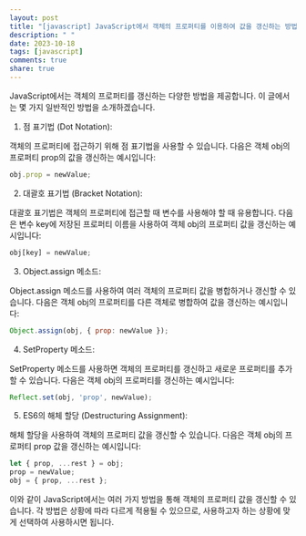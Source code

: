 ```yaml
---
layout: post
title: "[javascript] JavaScript에서 객체의 프로퍼티를 이용하여 값을 갱신하는 방법에 대해 알려주세요."
description: " "
date: 2023-10-18
tags: [javascript]
comments: true
share: true
---
```


JavaScript에서는 객체의 프로퍼티를 갱신하는 다양한 방법을 제공합니다. 이 글에서는 몇 가지 일반적인 방법을 소개하겠습니다.

1. 점 표기법 (Dot Notation):

객체의 프로퍼티에 접근하기 위해 점 표기법을 사용할 수 있습니다. 다음은 객체 obj의 프로퍼티 prop의 값을 갱신하는 예시입니다:

```javascript
obj.prop = newValue;
```

2. 대괄호 표기법 (Bracket Notation):

대괄호 표기법은 객체의 프로퍼티에 접근할 때 변수를 사용해야 할 때 유용합니다. 다음은 변수 key에 저장된 프로퍼티 이름을 사용하여 객체 obj의 프로퍼티 값을 갱신하는 예시입니다:

```javascript
obj[key] = newValue;
```

3. Object.assign 메소드:

Object.assign 메소드를 사용하여 여러 객체의 프로퍼티 값을 병합하거나 갱신할 수 있습니다. 다음은 객체 obj의 프로퍼티를 다른 객체로 병합하여 값을 갱신하는 예시입니다:

```javascript
Object.assign(obj, { prop: newValue });
```

4. SetProperty 메소드:

SetProperty 메소드를 사용하면 객체의 프로퍼티를 갱신하고 새로운 프로퍼티를 추가할 수 있습니다. 다음은 객체 obj의 프로퍼티를 갱신하는 예시입니다:

```javascript
Reflect.set(obj, 'prop', newValue);
```

5. ES6의 해체 할당 (Destructuring Assignment):

해체 할당을 사용하여 객체의 프로퍼티 값을 갱신할 수 있습니다. 다음은 객체 obj의 프로퍼티 prop 값을 갱신하는 예시입니다:

```javascript
let { prop, ...rest } = obj;
prop = newValue;
obj = { prop, ...rest };
```

이와 같이 JavaScript에서는 여러 가지 방법을 통해 객체의 프로퍼티 값을 갱신할 수 있습니다. 각 방법은 상황에 따라 다르게 적용될 수 있으므로, 사용하고자 하는 상황에 맞게 선택하여 사용하시면 됩니다.